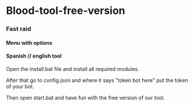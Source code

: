 # Blood-tool-free-version

### Fast raid
####  Menu with options
####  Spanish // english tool

Open the install.bat file and install all required modules.

After that go to config.json and where it says "token bot here" put the token of your bot.

Then open start.bat and have fun with the free version of our tool.
